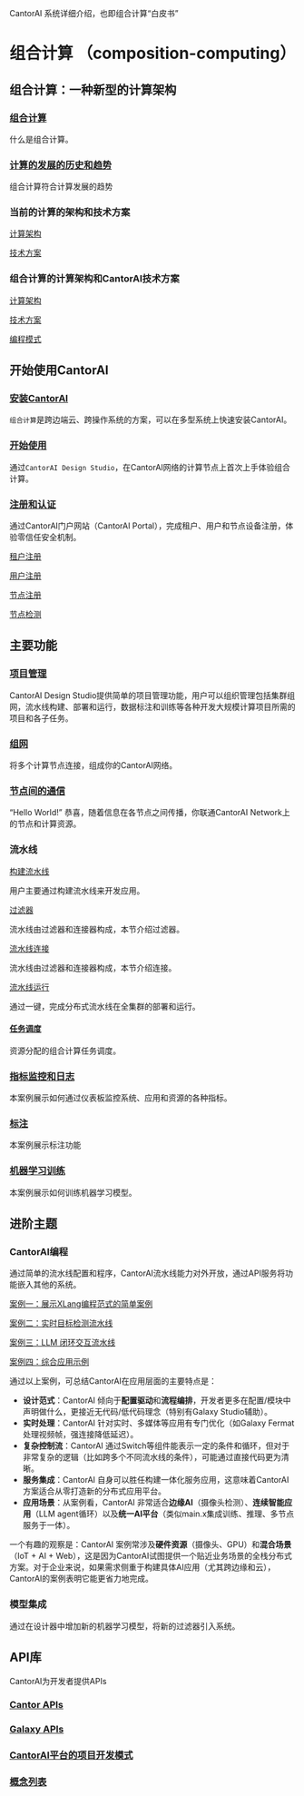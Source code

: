 CantorAI 系统详细介绍，也即组合计算“白皮书” 

# 组合计算 （composition-computing）

## 组合计算：一种新型的计算架构
### [组合计算](composition-computing.md) 

什么是组合计算。

### [计算的发展的历史和趋势](computing-history-trend.md)

组合计算符合计算发展的趋势

### 当前的计算的架构和技术方案​

[计算架构](3-computing-architectures.md)

[技术方案](computing-solutions.md)

### 组合计算的计算架构和CantorAI技术方案

[计算架构](composition-computing-architecture.md)

[技术方案](cantorai-solution.md)

[编程模式](programming-pattern.md)

## 开始使用CantorAI

### [安装CantorAI](cantorai-installations.md)

`组合计算`是跨边端云、跨操作系统的方案，可以在多型系统上快速安装CantorAI。

### [开始使用](getting-started.md)

通过`CantorAI Design Studio`，在CantorAI网络的计算节点上首次上手体验组合计算。

### [注册和认证](cantorai-authorizations.md)

通过CantorAI门户网站（CantorAI Portal），完成租户、用户和节点设备注册，体验零信任安全机制。

[租户注册](tenant-registration.md) 

[用户注册](user-registration.md)​ ​

[节点注册](node-registration.md)​

[节点检测](node-inspect.md)

## 主要功能

### [项目管理](project-management.md)

CantorAI Design Studio提供简单的项目管理功能，用户可以组织管理包括集群组网，流水线构建、部署和运行，数据标注和训练等各种开发大规模计算项目所需的项目和各子任务。

### [组网](join-the-network.md)​

将多个计算节点连接，组成你的CantorAI网络。

### [节点间的通信](messaging.md)

“Hello World!” 恭喜，随着信息在各节点之间传播，你联通CantorAI Network上的节点和计算资源。

### 流水线

[构建流水线](build-pipeline.md)

用户主要通过构建流水线来开发应用。

[过滤器](filters.md)​​

流水线由过滤器和连接器构成，本节介绍过滤器。

[流水线连接](connectors.md)

流水线由过滤器和连接器构成，本节介绍连接。

[流水线运行](run-pipeline.md)

通过一键，完成分布式流水线在全集群的部署和运行。

#### [任务调度](task-scheduling.md)

资源分配的组合计算任务调度。



### [指标监控和日志](monitoring.md)

本案例展示如何通过仪表板监控系统、应用和资源的各种指标。

### [标注](annotation.md)

本案例展示标注功能

### [机器学习训练](training.md)

本案例展示如何训练机器学习模型。

## 进阶主题

### CantorAI编程

通过简单的流水线配置和程序，CantorAI流水线能力对外开放，通过API服务将功能嵌入其他的系统。

[案例一：展示XLang编程范式的简单案例](programming-case-1.md)

[案例二：实时目标检测流水线](programming-case-2.md) 

[案例三：LLM 闭环交互流水线](programming-case-3.md)

[案例四：综合应用示例](programming-case-4.md)

通过以上案例，可总结CantorAI在应用层面的主要特点是：

* **设计范式**：CantorAI 倾向于**配置驱动**和**流程编排**，开发者更多在配置/模块中声明做什么，更接近无代码/低代码理念（特别有Galaxy Studio辅助）。
* **实时处理**：CantorAI 针对实时、多媒体等应用有专门优化（如Galaxy Fermat处理视频帧，强连接降低延迟）。
* **复杂控制流**：CantorAI 通过Switch等组件能表示一定的条件和循环，但对于非常复杂的逻辑（比如跨多个不同流水线的条件），可能通过直接代码更为清晰。
* **服务集成**：CantorAI 自身可以胜任构建一体化服务应用，这意味着CantorAI方案适合从零打造新的分布式应用平台。
* **应用场景**：从案例看，CantorAI 非常适合**边缘AI**（摄像头检测）、**连续智能应用**（LLM agent循环）以及**统一AI平台**（类似main.x集成训练、推理、多节点服务于一体）。

一个有趣的观察是：CantorAI 案例常涉及**硬件资源**（摄像头、GPU）和**混合场景**（IoT + AI + Web），这是因为CantorAI试图提供一个贴近业务场景的全栈分布式方案。对于企业来说，如果需求侧重于构建具体AI应用（尤其跨边缘和云），CantorAI的案例表明它能更省力地完成。

### 模型集成 

通过在设计器中增加新的机器学习模型，将新的过滤器引入系统。

## API库

CantorAI为开发者提供APIs

### [Cantor APIs](cantor-apis.md)

### [Galaxy APIs](galaxy-apis.md)

### [CantorAI平台的项目开发模式](development-pattern.md)



### [概念列表](concept-list.md)
